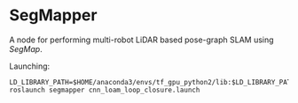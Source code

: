 SegMapper
==================

A node for performing multi-robot LiDAR based pose-graph SLAM using *SegMap*.

Launching:

```
LD_LIBRARY_PATH=$HOME/anaconda3/envs/tf_gpu_python2/lib:$LD_LIBRARY_PATH roslaunch segmapper cnn_loam_loop_closure.launch
```
